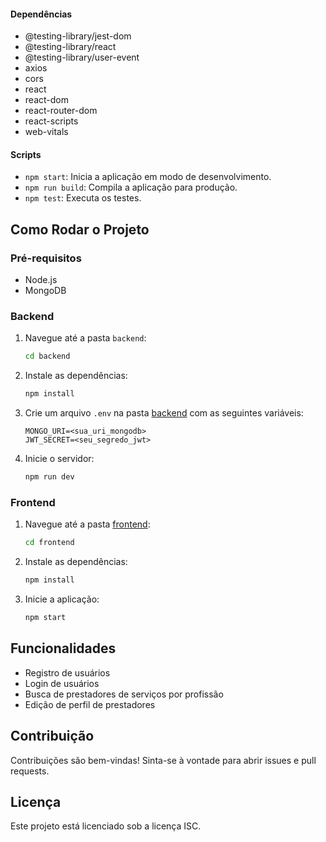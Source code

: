 #### Dependências

- @testing-library/jest-dom
- @testing-library/react
- @testing-library/user-event
- axios
- cors
- react
- react-dom
- react-router-dom
- react-scripts
- web-vitals

#### Scripts

- `npm start`: Inicia a aplicação em modo de desenvolvimento.
- `npm run build`: Compila a aplicação para produção.
- `npm test`: Executa os testes.

## Como Rodar o Projeto

### Pré-requisitos

- Node.js
- MongoDB

### Backend

1. Navegue até a pasta `backend`:
    ```sh
    cd backend
    ```

2. Instale as dependências:
    ```sh
    npm install
    ```

3. Crie um arquivo `.env` na pasta [backend](http://_vscodecontentref_/20) com as seguintes variáveis:
    ```
    MONGO_URI=<sua_uri_mongodb>
    JWT_SECRET=<seu_segredo_jwt>
    ```

4. Inicie o servidor:
    ```sh
    npm run dev
    ```

### Frontend

1. Navegue até a pasta [frontend](http://_vscodecontentref_/21):
    ```sh
    cd frontend
    ```

2. Instale as dependências:
    ```sh
    npm install
    ```

3. Inicie a aplicação:
    ```sh
    npm start
    ```

## Funcionalidades

- Registro de usuários
- Login de usuários
- Busca de prestadores de serviços por profissão
- Edição de perfil de prestadores

## Contribuição

Contribuições são bem-vindas! Sinta-se à vontade para abrir issues e pull requests.

## Licença

Este projeto está licenciado sob a licença ISC.